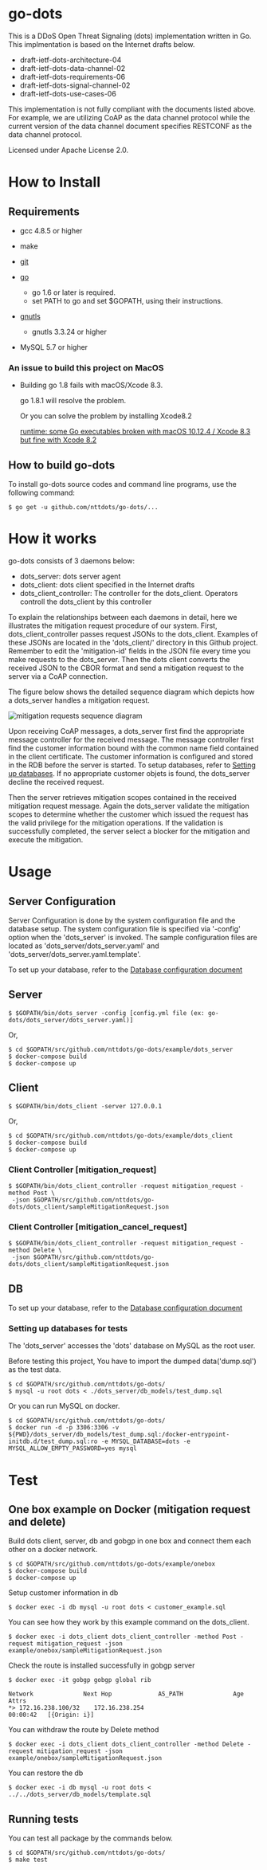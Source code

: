 # go-dots

This is a DDoS Open Threat Signaling (dots) implementation written in Go. This implmentation is based on the Internet drafts below. 

* draft-ietf-dots-architecture-04 
* draft-ietf-dots-data-channel-02 
* draft-ietf-dots-requirements-06 
* draft-ietf-dots-signal-channel-02 
* draft-ietf-dots-use-cases-06 

This implementation is not fully compliant with the documents listed above.  For example, we are utilizing CoAP as the data channel protocol while the current version of the data channel document specifies RESTCONF as the data channel protocol.

Licensed under Apache License 2.0.

# How to Install

## Requirements

* gcc 4.8.5 or higher
* make
* [git](https://git-scm.com/)
* [go](https://golang.org/doc/install)
  * go 1.6 or later is required.
  * set PATH to go and set $GOPATH, using their instructions.
* [gnutls](http://www.gnutls.org/)
  * gnutls 3.3.24 or higher

* MySQL 5.7 or higher

### An issue to build this project on MacOS

* Building go 1.8 fails with macOS/Xcode 8.3.

    go 1.8.1 will resolve the problem.
    
    Or you can solve the problem by installing Xcode8.2
    
    [runtime: some Go executables broken with macOS 10.12.4 / Xcode 8.3 but fine with Xcode 8.2 ](https://github.com/golang/go/issues/19734)
    
## How to build go-dots

To install go-dots source codes and command line programs, use the following command:

    $ go get -u github.com/nttdots/go-dots/...


# How it works

go-dots consists of 3 daemons below:

* dots_server: dots server agent
* dots_client: dots client specified in the Internet drafts
* dots_client_controller: The controller for the dots_client. Operators controll the dots_client by this controller

To explain the relationships between each daemons in detail, here we illustrates the mitigation request procedure of our system. First, dots_client_controller passes request JSONs to the dots_client. Examples of these JSONs are located in the 'dots_client/' directory in this Github project. Remember to edit the 'mitigation-id' fields in the JSON file every time you make requests to the dots_server. Then the dots client converts the received JSON to the CBOR format and send a mitigation request to the server via a CoAP connection.

The figure below shows the detailed sequence diagram which depicts how a dots_server handles a mitigation request. 

<img src='https://github.com/nttdots/go-dots/blob/documentation/docs/pics/mitigation_request_sequence.png' title='mitigation requests sequence diagram'>

Upon receiving CoAP messages, a dots_server first find the appropriate message controller for the received message. The message controller first find the customer information bound with the common name field contained in the client certificate. The customer information is configured and stored in the RDB before the server is started. To setup databases, refer to [Setting up databases](./docs/DATABASE.md). If no appropriate customer objets is found, the dots_server decline the received request. 

Then the server retrieves mitigation scopes contained in the received mitigation request message. Again the dots_server validate the mitigation scopes to determine whether the customer which issued the request has the valid privilege for the mitigation operations. If the validation is successfully completed, the server select a blocker for the mitigation and execute the mitigation.

# Usage

## Server Configuration

Server Configuration is done by the system configuration file and the database setup. The system configuration file is specified via '-config' option when the 'dots_server' is invoked. The sample configuration files are located as 'dots_server/dots_server.yaml' and 'dots_server/dots_server.yaml.template'. 

To set up your database, refer to the [Database configuration document](./docs/DATABASE.md)

## Server
    $ $GOPATH/bin/dots_server -config [config.yml file (ex: go-dots/dots_server/dots_server.yaml)]

Or,

    $ cd $GOPATH/src/github.com/nttdots/go-dots/example/dots_server
    $ docker-compose build
    $ docker-compose up 

## Client
    $ $GOPATH/bin/dots_client -server 127.0.0.1

Or,

    $ cd $GOPATH/src/github.com/nttdots/go-dots/example/dots_client
    $ docker-compose build
    $ docker-compose up
    
### Client Controller [mitigation_request]
    $ $GOPATH/bin/dots_client_controller -request mitigation_request -method Post \
     -json $GOPATH/src/github.com/nttdots/go-dots/dots_client/sampleMitigationRequest.json
   
### Client Controller [mitigation_cancel_request]
    $ $GOPATH/bin/dots_client_controller -request mitigation_request -method Delete \
     -json $GOPATH/src/github.com/nttdots/go-dots/dots_client/sampleMitigationRequest.json

## DB

To set up your database, refer to the [Database configuration document](./docs/DATABASE.md)

### Setting up databases for tests

The 'dots_server' accesses the 'dots' database on MySQL as the root user.

Before testing this project, You have to import the dumped data('dump.sql') as the test data.

    $ cd $GOPATH/src/github.com/nttdots/go-dots/
    $ mysql -u root dots < ./dots_server/db_models/test_dump.sql

Or you can run MySQL on docker.

    $ cd $GOPATH/src/github.com/nttdots/go-dots/
    $ docker run -d -p 3306:3306 -v ${PWD}/dots_server/db_models/test_dump.sql:/docker-entrypoint-initdb.d/test_dump.sql:ro -e MYSQL_DATABASE=dots -e MYSQL_ALLOW_EMPTY_PASSWORD=yes mysql


# Test

## One box example on Docker (mitigation request and delete)

Build dots client, server, db and gobgp in one box and connect them each other on a docker network.

    $ cd $GOPATH/src/github.com/nttdots/go-dots/example/onebox
    $ docker-compose build
    $ docker-compose up

Setup customer information in db

    $ docker exec -i db mysql -u root dots < customer_example.sql

You can see how they work by this example command on the dots_client.

    $ docker exec -i dots_client dots_client_controller -method Post -request mitigation_request -json example/onebox/sampleMitigationRequest.json

Check the route is installed successfully in gobgp server

    $ docker exec -it gobgp gobgp global rib

```
Network              Next Hop             AS_PATH              Age        Attrs
*> 172.16.238.100/32    172.16.238.254                            00:00:42   [{Origin: i}]
```
You can withdraw the route by Delete method

    $ docker exec -i dots_client dots_client_controller -method Delete -request mitigation_request -json example/onebox/sampleMitigationRequest.json

You can restore the db

    $ docker exec -i db mysql -u root dots < ../../dots_server/db_models/template.sql 


## Running tests

You can test all package by the commands below.

    $ cd $GOPATH/src/github.com/nttdots/go-dots/
    $ make test



